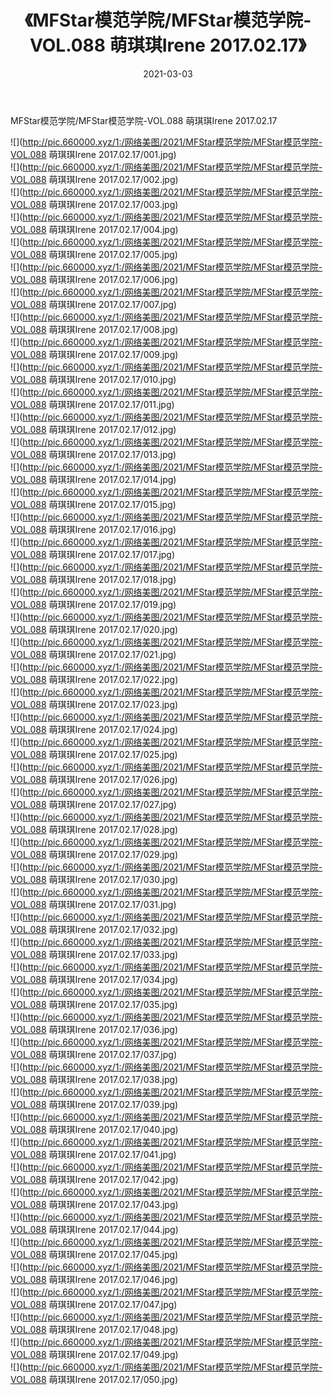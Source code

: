 ﻿---
layout: post
title:  《MFStar模范学院/MFStar模范学院-VOL.088 萌琪琪Irene 2017.02.17》
date:   2021-03-03
img: http://pic.660000.xyz/1:/网络美图/2021/MFStar模范学院/MFStar模范学院-VOL.088 萌琪琪Irene 2017.02.17/000.jpg
categories: [美女, 清纯, 唯美]
---

MFStar模范学院/MFStar模范学院-VOL.088 萌琪琪Irene 2017.02.17

 ![](http://pic.660000.xyz/1:/网络美图/2021/MFStar模范学院/MFStar模范学院-VOL.088 萌琪琪Irene 2017.02.17/001.jpg) <br>![](http://pic.660000.xyz/1:/网络美图/2021/MFStar模范学院/MFStar模范学院-VOL.088 萌琪琪Irene 2017.02.17/002.jpg) <br>![](http://pic.660000.xyz/1:/网络美图/2021/MFStar模范学院/MFStar模范学院-VOL.088 萌琪琪Irene 2017.02.17/003.jpg) <br>![](http://pic.660000.xyz/1:/网络美图/2021/MFStar模范学院/MFStar模范学院-VOL.088 萌琪琪Irene 2017.02.17/004.jpg) <br>![](http://pic.660000.xyz/1:/网络美图/2021/MFStar模范学院/MFStar模范学院-VOL.088 萌琪琪Irene 2017.02.17/005.jpg) <br>![](http://pic.660000.xyz/1:/网络美图/2021/MFStar模范学院/MFStar模范学院-VOL.088 萌琪琪Irene 2017.02.17/006.jpg) <br>![](http://pic.660000.xyz/1:/网络美图/2021/MFStar模范学院/MFStar模范学院-VOL.088 萌琪琪Irene 2017.02.17/007.jpg) <br>![](http://pic.660000.xyz/1:/网络美图/2021/MFStar模范学院/MFStar模范学院-VOL.088 萌琪琪Irene 2017.02.17/008.jpg) <br>![](http://pic.660000.xyz/1:/网络美图/2021/MFStar模范学院/MFStar模范学院-VOL.088 萌琪琪Irene 2017.02.17/009.jpg) <br>![](http://pic.660000.xyz/1:/网络美图/2021/MFStar模范学院/MFStar模范学院-VOL.088 萌琪琪Irene 2017.02.17/010.jpg) <br>![](http://pic.660000.xyz/1:/网络美图/2021/MFStar模范学院/MFStar模范学院-VOL.088 萌琪琪Irene 2017.02.17/011.jpg) <br>![](http://pic.660000.xyz/1:/网络美图/2021/MFStar模范学院/MFStar模范学院-VOL.088 萌琪琪Irene 2017.02.17/012.jpg) <br>![](http://pic.660000.xyz/1:/网络美图/2021/MFStar模范学院/MFStar模范学院-VOL.088 萌琪琪Irene 2017.02.17/013.jpg) <br>![](http://pic.660000.xyz/1:/网络美图/2021/MFStar模范学院/MFStar模范学院-VOL.088 萌琪琪Irene 2017.02.17/014.jpg) <br>![](http://pic.660000.xyz/1:/网络美图/2021/MFStar模范学院/MFStar模范学院-VOL.088 萌琪琪Irene 2017.02.17/015.jpg) <br>![](http://pic.660000.xyz/1:/网络美图/2021/MFStar模范学院/MFStar模范学院-VOL.088 萌琪琪Irene 2017.02.17/016.jpg) <br>![](http://pic.660000.xyz/1:/网络美图/2021/MFStar模范学院/MFStar模范学院-VOL.088 萌琪琪Irene 2017.02.17/017.jpg) <br>![](http://pic.660000.xyz/1:/网络美图/2021/MFStar模范学院/MFStar模范学院-VOL.088 萌琪琪Irene 2017.02.17/018.jpg) <br>![](http://pic.660000.xyz/1:/网络美图/2021/MFStar模范学院/MFStar模范学院-VOL.088 萌琪琪Irene 2017.02.17/019.jpg) <br>![](http://pic.660000.xyz/1:/网络美图/2021/MFStar模范学院/MFStar模范学院-VOL.088 萌琪琪Irene 2017.02.17/020.jpg) <br>![](http://pic.660000.xyz/1:/网络美图/2021/MFStar模范学院/MFStar模范学院-VOL.088 萌琪琪Irene 2017.02.17/021.jpg) <br>![](http://pic.660000.xyz/1:/网络美图/2021/MFStar模范学院/MFStar模范学院-VOL.088 萌琪琪Irene 2017.02.17/022.jpg) <br>![](http://pic.660000.xyz/1:/网络美图/2021/MFStar模范学院/MFStar模范学院-VOL.088 萌琪琪Irene 2017.02.17/023.jpg) <br>![](http://pic.660000.xyz/1:/网络美图/2021/MFStar模范学院/MFStar模范学院-VOL.088 萌琪琪Irene 2017.02.17/024.jpg) <br>![](http://pic.660000.xyz/1:/网络美图/2021/MFStar模范学院/MFStar模范学院-VOL.088 萌琪琪Irene 2017.02.17/025.jpg) <br>![](http://pic.660000.xyz/1:/网络美图/2021/MFStar模范学院/MFStar模范学院-VOL.088 萌琪琪Irene 2017.02.17/026.jpg) <br>![](http://pic.660000.xyz/1:/网络美图/2021/MFStar模范学院/MFStar模范学院-VOL.088 萌琪琪Irene 2017.02.17/027.jpg) <br>![](http://pic.660000.xyz/1:/网络美图/2021/MFStar模范学院/MFStar模范学院-VOL.088 萌琪琪Irene 2017.02.17/028.jpg) <br>![](http://pic.660000.xyz/1:/网络美图/2021/MFStar模范学院/MFStar模范学院-VOL.088 萌琪琪Irene 2017.02.17/029.jpg) <br>![](http://pic.660000.xyz/1:/网络美图/2021/MFStar模范学院/MFStar模范学院-VOL.088 萌琪琪Irene 2017.02.17/030.jpg) <br>![](http://pic.660000.xyz/1:/网络美图/2021/MFStar模范学院/MFStar模范学院-VOL.088 萌琪琪Irene 2017.02.17/031.jpg) <br>![](http://pic.660000.xyz/1:/网络美图/2021/MFStar模范学院/MFStar模范学院-VOL.088 萌琪琪Irene 2017.02.17/032.jpg) <br>![](http://pic.660000.xyz/1:/网络美图/2021/MFStar模范学院/MFStar模范学院-VOL.088 萌琪琪Irene 2017.02.17/033.jpg) <br>![](http://pic.660000.xyz/1:/网络美图/2021/MFStar模范学院/MFStar模范学院-VOL.088 萌琪琪Irene 2017.02.17/034.jpg) <br>![](http://pic.660000.xyz/1:/网络美图/2021/MFStar模范学院/MFStar模范学院-VOL.088 萌琪琪Irene 2017.02.17/035.jpg) <br>![](http://pic.660000.xyz/1:/网络美图/2021/MFStar模范学院/MFStar模范学院-VOL.088 萌琪琪Irene 2017.02.17/036.jpg) <br>![](http://pic.660000.xyz/1:/网络美图/2021/MFStar模范学院/MFStar模范学院-VOL.088 萌琪琪Irene 2017.02.17/037.jpg) <br>![](http://pic.660000.xyz/1:/网络美图/2021/MFStar模范学院/MFStar模范学院-VOL.088 萌琪琪Irene 2017.02.17/038.jpg) <br>![](http://pic.660000.xyz/1:/网络美图/2021/MFStar模范学院/MFStar模范学院-VOL.088 萌琪琪Irene 2017.02.17/039.jpg) <br>![](http://pic.660000.xyz/1:/网络美图/2021/MFStar模范学院/MFStar模范学院-VOL.088 萌琪琪Irene 2017.02.17/040.jpg) <br>![](http://pic.660000.xyz/1:/网络美图/2021/MFStar模范学院/MFStar模范学院-VOL.088 萌琪琪Irene 2017.02.17/041.jpg) <br>![](http://pic.660000.xyz/1:/网络美图/2021/MFStar模范学院/MFStar模范学院-VOL.088 萌琪琪Irene 2017.02.17/042.jpg) <br>![](http://pic.660000.xyz/1:/网络美图/2021/MFStar模范学院/MFStar模范学院-VOL.088 萌琪琪Irene 2017.02.17/043.jpg) <br>![](http://pic.660000.xyz/1:/网络美图/2021/MFStar模范学院/MFStar模范学院-VOL.088 萌琪琪Irene 2017.02.17/044.jpg) <br>![](http://pic.660000.xyz/1:/网络美图/2021/MFStar模范学院/MFStar模范学院-VOL.088 萌琪琪Irene 2017.02.17/045.jpg) <br>![](http://pic.660000.xyz/1:/网络美图/2021/MFStar模范学院/MFStar模范学院-VOL.088 萌琪琪Irene 2017.02.17/046.jpg) <br>![](http://pic.660000.xyz/1:/网络美图/2021/MFStar模范学院/MFStar模范学院-VOL.088 萌琪琪Irene 2017.02.17/047.jpg) <br>![](http://pic.660000.xyz/1:/网络美图/2021/MFStar模范学院/MFStar模范学院-VOL.088 萌琪琪Irene 2017.02.17/048.jpg) <br>![](http://pic.660000.xyz/1:/网络美图/2021/MFStar模范学院/MFStar模范学院-VOL.088 萌琪琪Irene 2017.02.17/049.jpg) <br>![](http://pic.660000.xyz/1:/网络美图/2021/MFStar模范学院/MFStar模范学院-VOL.088 萌琪琪Irene 2017.02.17/050.jpg) <br>